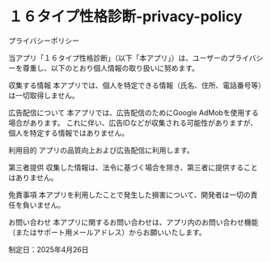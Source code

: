 # １６タイプ性格診断-privacy-policy
プライバシーポリシー

当アプリ「１６タイプ性格診断」（以下「本アプリ」）は、ユーザーのプライバシーを尊重し、以下のとおり個人情報の取り扱いに努めます。

収集する情報 本アプリでは、個人を特定できる情報（氏名、住所、電話番号等）は一切取得しません。

広告配信について 本アプリでは、広告配信のためにGoogle AdMobを使用する場合があります。 これに伴い、広告IDなどが収集される可能性がありますが、個人を特定する情報ではありません。

利用目的 アプリの品質向上および広告配信に利用します。

第三者提供 収集した情報は、法令に基づく場合を除き、第三者に提供することはありません。

免責事項 本アプリを利用したことで発生した損害について、開発者は一切の責任を負いません。

お問い合わせ 本アプリに関するお問い合わせは、アプリ内のお問い合わせ機能（またはサポート用メールアドレス）からお願いいたします。

制定日：2025年4月26日
